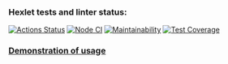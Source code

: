 ### Hexlet tests and linter status:
[![Actions Status](https://github.com/ScreamStarIT/frontend-project-lvl2/workflows/hexlet-check/badge.svg)](https://github.com/ScreamStarIT/frontend-project-lvl2/actions)
[![Node CI](https://github.com/ScreamStarIT/frontend-project-lvl2/actions/workflows/nodejs.yml/badge.svg)](https://github.com/ScreamStarIT/frontend-project-lvl2/actions/workflows/nodejs.yml)
[![Maintainability](https://api.codeclimate.com/v1/badges/a36372ef7e7777842ded/maintainability)](https://codeclimate.com/github/ScreamStarIT/frontend-project-lvl2/maintainability)
[![Test Coverage](https://api.codeclimate.com/v1/badges/a36372ef7e7777842ded/test_coverage)](https://codeclimate.com/github/ScreamStarIT/frontend-project-lvl2/test_coverage)
### [Demonstration of usage](https://asciinema.org/a/ScObzxfbGrfToH37TYeHdQUbZ)
